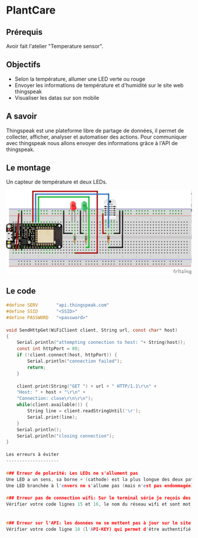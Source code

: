 PlantCare
==============

Prérequis
---------

Avoir fait l'atelier "Temperature sensor".

Objectifs
---------

- Selon la température, allumer une LED verte ou rouge
- Envoyer les informations de température et d'humidité sur le site web thingspeak
- Visualiser les datas sur son mobile

A savoir
--------

Thingspeak est une plateforme libre de partage de données, il permet de collecter, afficher, analyser et automatiser des actions.
Pour communiquer avec thingspeak nous allons envoyer des informations grâce à l'API de thingspeak.

Le montage
----------

Un capteur de température et deux LEDs.

![Circuit](Circuit.png)

Le code
-------

```C
#define SERV       "api.thingspeak.com"
#define SSID       "<SSID>"
#define PASSWORD   "<password>"

void SendHttpGet(WiFiClient client, String url, const char* host)
{
	Serial.println("attempting connection to host: "+ String(host));
	const int httpPort = 80;
	if (!client.connect(host, httpPort)) {
		Serial.println("connection failed");
		return;
	}
		
	client.print(String("GET ") + url + " HTTP/1.1\r\n" +
	"Host: " + host + "\r\n" +
	"Connection: close\r\n\r\n");
	while(client.available()) {
		String line = client.readStringUntil('\r');
		Serial.print(line);
	}
	Serial.println();
	Serial.println("closing connection");
}

Les erreurs à éviter
--------------------

### Erreur de polarité: Les LEDs ne s'allument pas
Une LED a un sens, sa borne + (cathode) est la plus longue des deux pattes.
Une LED branchée à l'envers ne s'allume pas (mais n'est pas endommagée), vous pouvez essayer de la retourner.

### Erreur pas de connection wifi: Sur le terminal série je reçois des . (points)
Vérifier votre code lignes 15 et 16, le nom du réseau wifi et sont mot de passe.


### Erreur sur l'API: les données ne se mettent pas à jour sur le site
Vérifier votre code ligne 18 (l'API-KEY) qui permet d'être authentifié sur le site.
